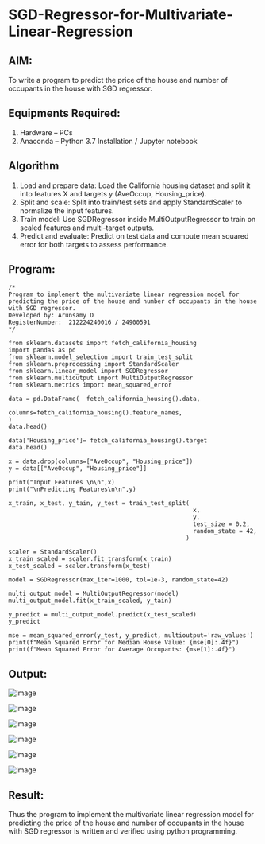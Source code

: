 # SGD-Regressor-for-Multivariate-Linear-Regression

## AIM:
To write a program to predict the price of the house and number of occupants in the house with SGD regressor.

## Equipments Required:
1. Hardware – PCs
2. Anaconda – Python 3.7 Installation / Jupyter notebook

## Algorithm
1. Load and prepare data:
   Load the California housing dataset and split it into features X and targets y (AveOccup, Housing_price).
2. Split and scale:
   Split into train/test sets and apply StandardScaler to normalize the input features.
3. Train model:
   Use SGDRegressor inside MultiOutputRegressor to train on scaled features and multi-target outputs.
4. Predict and evaluate:
   Predict on test data and compute mean squared error for both targets to assess performance.

## Program:
```
/*
Program to implement the multivariate linear regression model for predicting the price of the house and number of occupants in the house with SGD regressor.
Developed by: Arunsamy D
RegisterNumber:  212224240016 / 24900591
*/
```

```
from sklearn.datasets import fetch_california_housing
import pandas as pd
from sklearn.model_selection import train_test_split
from sklearn.preprocessing import StandardScaler
from sklearn.linear_model import SGDRegressor
from sklearn.multioutput import MultiOutputRegressor
from sklearn.metrics import mean_squared_error
```

```
data = pd.DataFrame(  fetch_california_housing().data,                        
                      columns=fetch_california_housing().feature_names,
)
data.head()
```

```
data['Housing_price']= fetch_california_housing().target
data.head()
```

```
x = data.drop(columns=["AveOccup", "Housing_price"])
y = data[["AveOccup", "Housing_price"]]

print("Input Features \n\n",x)
print("\nPredicting Features\n\n",y)
```

```
x_train, x_test, y_tain, y_test = train_test_split( 
                                                    x,
                                                    y,
                                                    test_size = 0.2,     
                                                    random_state = 42,
                                                  )

```

```
scaler = StandardScaler()
x_train_scaled = scaler.fit_transform(x_train)
x_test_scaled = scaler.transform(x_test)
```

```
model = SGDRegressor(max_iter=1000, tol=1e-3, random_state=42)

multi_output_model = MultiOutputRegressor(model)
multi_output_model.fit(x_train_scaled, y_tain)
```

```
y_predict = multi_output_model.predict(x_test_scaled)
y_predict
```

```
mse = mean_squared_error(y_test, y_predict, multioutput='raw_values')
print(f"Mean Squared Error for Median House Value: {mse[0]:.4f}")
print(f"Mean Squared Error for Average Occupants: {mse[1]:.4f}")
```
## Output:

![image](https://github.com/user-attachments/assets/c84655d4-3ad6-4c10-9efe-a66b6c572f2c)

![image](https://github.com/user-attachments/assets/5744c211-ac9d-4b46-9b27-54e3eff9416a)

![image](https://github.com/user-attachments/assets/1677c9f1-f500-451a-a9eb-50f40482e504)

![image](https://github.com/user-attachments/assets/48afc62e-93ef-4d58-921c-99de6be0fd58)

![image](https://github.com/user-attachments/assets/1ce3f3c1-4075-4149-92f5-92cb659f082c)

![image](https://github.com/user-attachments/assets/5ab4a7b5-7e95-47c2-804c-dbc36837f083)

## Result:
Thus the program to implement the multivariate linear regression model for predicting the price of the house and number of occupants in the house with SGD regressor is written and verified using python programming.
